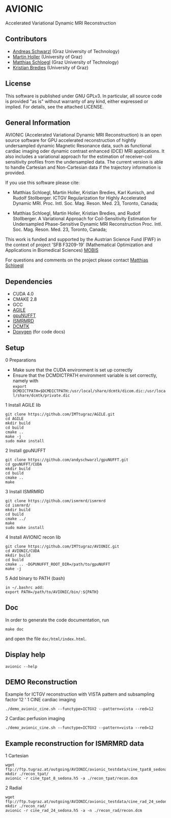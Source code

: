 # AVIONIC
Accelerated Variational Dynamic MRI Reconstruction

## Contributors
* [Andreas Schwarzl](https://github.com/andyschwarzl) (Graz University of Technology)
* [Martin Holler](http://www.uni-graz.at/~holler) (University of Graz) 
* [Matthias Schloegl](http://www.tugraz.at/institute/imt/people/schloegl/) (Graz University of Technology)
* [Kristian Bredies](http://www.uni-graz.at/~bredies) (University of Graz) 

## License
This software is published under GNU GPLv3. In particular, all source code is provided "as is" without warranty of any kind, either expressed or implied. For details, see the attached LICENSE.

## General Information
AVIONIC (Accelerated Variational Dynamic MRI Reconstruction) is an open source software for GPU accelerated reconstruction of hightly undersampled
dynamic Magnetic Resonance data, such as functional cardiac imaging oder dynamic contrast enhanced (DCE) MRI applications. It also includes a variational
approach for the estimation of receiver-coil sensitivity profiles from the undersampled data. The current version is able to handle Cartesian and Non-Cartesian
data if the trajectory information is provided.

If you use this software please cite:

* Matthias Schloegl, Martin Holler, Kristian Bredies, Karl Kunisch, and Rudolf Stollberger. ICTGV Regularization for Highly Accelerated Dynamic MRI. Proc. Intl. Soc. Mag. Reson. Med. 23, Toronto, Canada; 

* Matthias Schloegl, Martin Holler, Kristian Bredies, and Rudolf Stollberger. A Variational Approach for Coil-Sensitivity Estimation for Undersampled Phase-Sensitive Dynamic MRI Reconstruction Proc. Intl. Soc. Mag. Reson. Med. 23, Toronto, Canada; 

This work is funded and supported by the Austrian Science Fund (FWF) in the context of project 'SFB F3209-19' (Mathematical Optimization and Applications in Biomedical Sciences)
[MOBIS](http://math.uni-graz.at/mobis/)

For questions and comments on the project please contact [Matthias Schloegl](mailto:matthias.schloegl@tugraz.at)
## Dependencies
* CUDA 4.0
* CMAKE 2.8
* GCC
* [AGILE](https://github.com/IMTtugraz/AGILE.git)
* [gpuNUFFT](https://github.com/andyschwarzl/gpuNUFFT)
* [ISMRMRD](https://github.com/ismrmrd/ismrmrd)
* [DCMTK](http://dicom.offis.de/dcmtk.php.de)
* [Doxygen](http://www.stack.nl/~dimitri/doxygen/) (for code docs)

## Setup
0 Preparations 
* Make sure that the CUDA environment is set up correctly 
* Ensure that the DCMDICTPATH environment variable is set correctly, namely with <br>
  `export DCMDICTPATH=$DCMDICTPATH:/usr/local/share/dcmtk/dicom.dic:/usr/local/share/dcmtk/private.dic`

1 Install AGILE lib 
```
git clone https://github.com/IMTtugraz/AGILE.git
cd AGILE
mkdir build
cd build
cmake ..
make -j 
sudo make install
``` 

2 Install gpuNUFFT 
```
git clone https://github.com/andyschwarzl/gpuNUFFT.git
cd gpuNUFFT/CUDA
mkdir build
cd build
cmake ..
make
``` 

3 Install ISMRMRD 
```
git clone https://github.com/ismrmrd/ismrmrd
cd ismrmrd/
mkdir build
cd build
cmake ../
make
sudo make install
``` 

4 Install AVIONIC recon lib
```
git clone https://github.com/IMTtugraz/AVIONIC.git
cd AVIONIC/CUDA
mkdir build
cd build
cmake .. -DGPUNUFFT_ROOT_DIR=/path/to/gpuNUFFT
make -j 
```

5 Add binary to PATH (bash)
```
in ~/.bashrc add:
export PATH=/path/to/AVIONIC/bin/:${PATH} 
```

## Doc
In order to generate the code documentation, run

```
make doc
```
and open the file `doc/html/index.html`. 


## Display help
```
avionic --help
```
## DEMO Reconstruction

Example for ICTGV reconstruction with VISTA pattern and subsampling factor 12
'
1 CINE cardiac imaging
```
./demo_avionic_cine.sh --functype=ICTGV2 --pattern=vista --red=12
```
2 Cardiac perfusion imaging
```
./demo_avionic_cine.sh --functype=ICTGV2 --pattern=vista --red=12
```

## Example reconstruction for ISMRMRD data
1 Cartesian
```
wget ftp://ftp.tugraz.at/outgoing/AVIONIC/avionic_testdata/cine_tpat8_sedona.h5
mkdir ./recon_tpat/
avionic -r cine_tpat_8_sedona.h5 -a ./recon_tpat/recon.dcm
```

2 Radial
```
wget ftp://ftp.tugraz.at/outgoing/AVIONIC/avionic_testdata/cine_rad_24_sedona.h5
mkdir ./recon_rad/
avionic -r cine_rad_24_sedona.h5 -a -n ./recon_rad/recon.dcm


